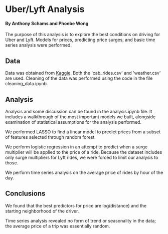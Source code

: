 # Uber/Lyft Analysis
#### By Anthony Schams and Phoebe Wong

The purpose of this analysis is to explore the best conditions on driving for Uber and Lyft. Models for prices, predicting price surges, and basic time series analysis were performed. 

## Data
Data was obtained from [Kaggle](https://www.kaggle.com/ravi72munde/uber-lyft-cab-prices). Both the 'cab_rides.csv' and 'weather.csv' are used. Cleaning of the data was performed using the code in the file cleaning_data.ipynb. 

## Analysis
Analysis and some discussion can be found in the analysis.ipynb file. It includes a walkthrough of the most important models we built, alongside examination of statistical assumptions for the analysis performed. 

We performed LASSO to find a linear model to predict prices from a subset of features selected through random forest. 

We perform logistic regression in an attempt to predict when a surge multiplier will be applied to the price of a ride. Because the dataset includes only surge multipliers for Lyft rides, we were forced to limit our analysis to those. 

We perform time series analysis on the average price of rides by hour of the day.

## Conclusions
We found that the best predictors for price are log(distance) and the starting neighborhood of the driver.

Time series analysis revealed no form of trend or seasonality in the data; the average price of a trip was essentially random.
